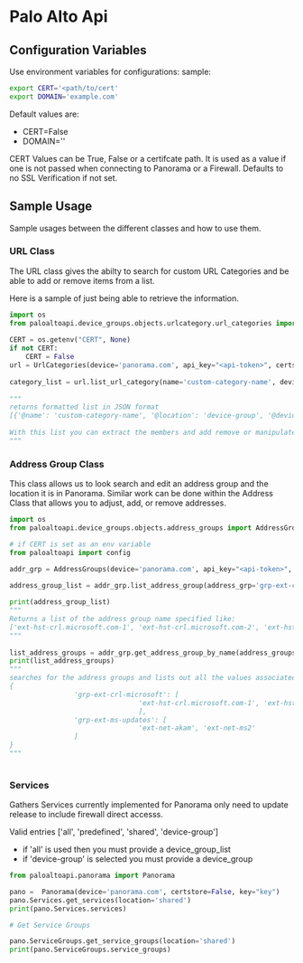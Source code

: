 # Palo Alto Api

## Configuration Variables
Use environment variables for configurations:
sample:
```bash
export CERT='<path/to/cert'
export DOMAIN='example.com'
```
Default values are:

* CERT=False
* DOMAIN=''

CERT Values can be True, False or a certifcate path. It is used as a value if one is not passed when connecting to Panorama or a Firewall. Defaults to no SSL Verification if not set.

## Sample Usage

Sample usages between the different classes and how to use them.

### URL Class

The URL class gives the abilty to search for custom URL Categories and be able to add or remove items from a list.

Here is a sample of just being able to retrieve the information.

```python
import os
from paloaltoapi.device_groups.objects.urlcategory.url_categories import UrlCategories
 
CERT = os.getenv("CERT", None)
if not CERT:
    CERT = False
url = UrlCategories(device='panorama.com', api_key="<api-token>", certstore=CERT) # you can also specify username and password instead to auto populate the token
 
category_list = url.list_url_category(name='custom-category-name', device_groups='Internet')
 
"""
returns formatted list in JSON format
[{'@name': 'custom-category-name', '@location': 'device-group', '@device-group': 'Internet', '@loc': 'Internet', 'list': {'member': ['google.com', '^.google.com', 'ec2.^.amazonaws.com]}, 'type': 'URL List'}]
 
With this list you can extract the members and add remove or manipulate the members in the URL Custom Category
"""
```

### Address Group Class

This class allows us to look search and edit an address group and the location it is in Panorama. Similar work can be done within the Address Class that allows you to adjust, add, or remove addresses.

```python
import os
from paloaltoapi.device_groups.objects.address_groups import AddressGroups

# if CERT is set as an env variable
from paloaltoapi import config

addr_grp = AddressGroups(device='panorama.com', api_key="<api-token>", certstore=config['CERT'])

address_group_list = addr_grp.list_address_group(address_grp='grp-ext-crl-microsoft',location='Internet')
 
print(address_group_list)
"""
Returns a list of the address group name specified like:
['ext-hst-crl.microsoft.com-1', 'ext-hst-crl.microsoft.com-2', 'ext-hst-crl.microsoft.com-3']
"""
 
list_address_groups = addr_grp.get_address_group_by_name(address_groups=['grp-ext-crl-microsoft','grp-ext-ms-updates'])
print(list_address_groups)
"""
searches for the address groups and lists out all the values associated with each in a dictionary it does not specify the location; that needs to be adjusted
{
                'grp-ext-crl-microsoft': [
                                'ext-hst-crl.microsoft.com-1', 'ext-hst-crl.microsoft.com-2', 'ext-hst-crl.microsoft.com-3'
                                ],
                'grp-ext-ms-updates': [
                                'ext-net-akam', 'ext-net-ms2'
                ]
}
"""
 
```


### Services

Gathers Services currently implemented for Panorama only need to update release to include firewall direct accesss. 

Valid entries ['all', 'predefined', 'shared', 'device-group']
* if 'all' is used then you must provide a device_group_list
* if 'device-group' is selected you must provide a device_group 

```python
from paloaltoapi.panorama import Panorama

pano =  Panorama(device='panorama.com', certstore=False, key="key")
pano.Services.get_services(location='shared')
print(pano.Services.services)

# Get Service Groups

pano.ServiceGroups.get_service_groups(location='shared')
print(pano.ServiceGroups.service_groups)

```
